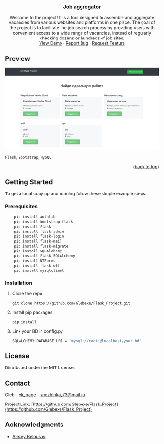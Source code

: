 <!-- Improved compatibility of back to top link: See: https://github.com/othneildrew/Best-README-Template/pull/73 -->
<h3 align="center">Job aggregator</h3>

  <p align="center">
Welcome to the project! It is a tool designed to assemble and aggregate vacancies from various websites and platforms in one place.
The goal of the project is to facilitate the job search process by providing users with convenient access to a wide range of vacancies, instead of regularly checking dozens or hundreds of job sites.
    <br />
    <a href="https://github.com/Glebexe/Flask_Project/preview.mp4">View Demo</a>
    ·
    <a href="https://github.com/Glebexe/Flask_Project/issues/new?labels=bug&template=bug-report---.md">Report Bug</a>
    ·
    <a href="https://github.com/Glebexe/Flask_Project/issues/new?labels=enhancement&template=feature-request---.md">Request Feature</a>
  </p>
</div>

<!-- ABOUT THE PROJECT -->
## Preview

[![Screen][product-screenshot]](./screen.png)

`Flask`, `Bootstrap`, `MySQL`

<p align="right">(<a href="#readme-top">back to top</a>)</p>



<!-- GETTING STARTED -->
## Getting Started

To get a local copy up and running follow these simple example steps.

### Prerequisites
```
    pip install Authlib
    pip install bootstrap-flask
    pip install Flask
    pip install flask-admin
    pip install flask-login
    pip install flask-mail
    pip install flask-migrate
    pip install SQLAlchemy
    pip install Flask-SQLAlchemy
    pip install WTForms
    pip install flask-wtf
    pip install mysqlclient
```

### Installation

1. Clone the repo
   ```sh
   git clone https://github.com/Glebexe/Flask_Project.git
   ```
2. Install pip packages
   ```sh
   pip install
   ```
3. Link your BD in config.py
    ```sh
   SQLALCHEMY_DATABASE_URI = 'mysql://root:@localhost/your_bd'
    ```

<!-- LICENSE -->
## License

Distributed under the MIT License.

<!-- CONTACT -->
## Contact

Gleb - [vk_page](https://vk.com/id346183497) - snezhinka_73@mail.ru

Project Link: [https://github.com/Glebexe/Flask_Project](https://github.com/Glebexe/Flask_Project)


<!-- ACKNOWLEDGMENTS -->
## Acknowledgments

* [Alexey Belousov](https://github.com/fouregg)


<!-- MARKDOWN LINKS & IMAGES -->
[product-screenshot]: ./screen.png
